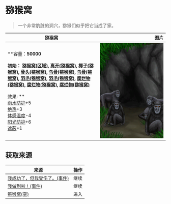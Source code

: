 # 猕猴窝  
> 一个非常肮脏的洞穴，猕猴们似乎把它当成了家。  
  
  猕猴窝  |   图片   
 ----  |  ----:   
 **容量：**50000<br><br>**初始：**	[猕猴窝(区域)](MacaqueDen.md), [离开(猕猴窝)](MacaqueDenExit.md), [椰子(猕猴窝)](Coconut.md), [骨头(猕猴窝)](Bones.md), [鸟骨(猕猴窝)](BonesBird.md), [鸟骨(猕猴窝)](BonesBird.md), [羽毛(猕猴窝)](Feathers.md), [羽毛(猕猴窝)](Feathers.md), [腐烂物(猕猴窝)](RottenRemains.md), [腐烂物(猕猴窝)](RottenRemains.md), [腐烂物(猕猴窝)](RottenRemains.md)<br><br>** 效果: **<br>[雨水防护](RainProtection.md)+5<br>[绝热](InsulationHeat.md)+3<br>[体感温度](TemperaturePerceived.md)-4<br>[阳光防护](SunProtection.md)+6<br>[遮蔽](Sheltered.md)+1  |  <img decoding="async" src="Sprite/MacaqueDen.png" href="a.md" style="max-width:300px;max-height:300px;">   
  
## 获取来源  
来源  |  操作  
----  |  ----  
[我成功了，但我受伤了。(事件)](Event_MacaqueDenFightMixedSuccess.md)  |  继续  
[我做到啦！(事件)](Event_MacaqueDenFightSuccess.md)  |  继续  
[猕猴窝(空)](MacaqueDenEntranceClear.md)  |  进入  
